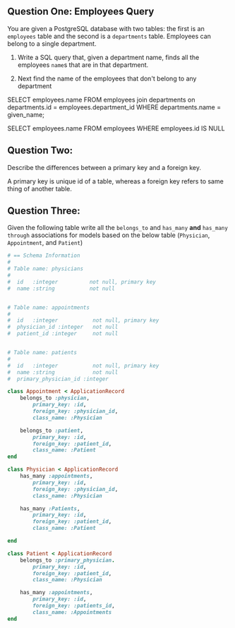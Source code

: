 ## Question One: Employees Query

You are given a PostgreSQL database with two tables: the first is an `employees`
table and the second is a `departments` table. Employees can belong to a single
department.

1.  Write a SQL query that, given a department name, finds all the employees
    `name`s that are in that department.

2.  Next find the name of the employees that don't belong to any department

SELECT
    employees.name
FROM
    employees
        join
    departments on departments.id = employees.department_id
WHERE
    departments.name = given_name;

SELECT
    employees.name
FROM
    employees
WHERE
    employees.id IS NULL

## Question Two:

Describe the differences between a primary key and a foreign key.

A primary key is unique id of a table, whereas a foreign key refers to same thing of another table.


## Question Three:

Given the following table write all the `belongs_to` and `has_many` **and**
`has_many through` associations for models based on the below table
(`Physician`, `Appointment`, and `Patient`)

```ruby
# == Schema Information
#
# Table name: physicians
#
#  id   :integer          not null, primary key
#  name :string           not null


# Table name: appointments
#
#  id   :integer           not null, primary key
#  physician_id :integer   not null
#  patient_id :integer     not null


# Table name: patients
#
#  id   :integer           not null, primary key
#  name :string            not null
#  primary_physician_id :integer

class Appointment < ApplicationRecord
    belongs_to :physician,
        primary_key: :id,
        foreign_key: :physician_id,
        class_name: :Physician

    belongs_to :patient,
        primary_key: :id,
        foreign_key: :patient_id,
        class_name: :Patient
end

class Physician < ApplicationRecord
    has_many :appointments,
        primary_key: :id,
        foreign_key: :physician_id,
        class_name: :Physician

    has_many :Patients,
        primary_key: :id,
        foreign_key: :patient_id,
        class_name: :Patient

end

class Patient < ApplicationRecord
    belongs_to :primary_physician.
        primary_key: :id,
        foreign_key: :patient_id,
        class_name: :Physician

    has_many :appointments,
        primary_key: :id,
        foreign_key: :patients_id,
        class_name: :Appointments
end
